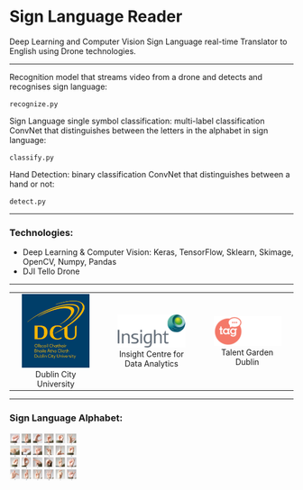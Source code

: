 # Sign Language Reader

Deep Learning and Computer Vision Sign Language real-time Translator to English using Drone technologies.

---

Recognition model that streams video from a drone and detects and recognises sign language:
```
recognize.py
```

Sign Language single symbol classification: multi-label classification ConvNet that distinguishes between the letters in the alphabet in sign language:
```
classify.py
```

Hand Detection: binary classification ConvNet that distinguishes between a hand or not:
```
detect.py
```

---

### Technologies:
* Deep Learning & Computer Vision: Keras, TensorFlow, Sklearn, Skimage, OpenCV, Numpy, Pandas
* DJI Tello Drone 

---

<table>
    <tr>
        <td align="center" width="190"><img src='img/dcu.png' width='120'/><div style='word-wrap: break-word;width:120px'>Dublin City University</div></td>
        <td align="center" width="190"><img src='img/insight-centre.png' width='120'/><div style='word-wrap: break-word;width:140px'>Insight Centre for Data Analytics</div></td>
        <td align="center" width="190"><img src='img/talent-garden.png' width='120'/><div style='word-wrap: break-word;width:120px'>Talent Garden Dublin</div></td>
    </tr>
</table>

---

### Sign Language Alphabet:
<img src='img/letters.png' width='120'/>